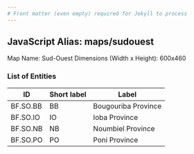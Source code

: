```yaml
---
# Front matter (even empty) required for Jekyll to process
---
```


## JavaScript Alias: maps/sudouest

Map Name: Sud-Ouest
Dimensions (Width x Height): 600x460

### List of Entities

ID | Short label | Label
---|---|---|
BF.SO.BB|BB|Bougouriba Province
BF.SO.IO|IO|Ioba Province
BF.SO.NB|NB|Noumbiel Province
BF.SO.PO|PO|Poni Province
